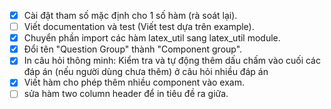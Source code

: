 - [x] Cài đặt tham số mặc định cho 1 số hàm (rà soát lại).
- [ ] Viết documentation và test (Viết test dựa trên example).
- [x] Chuyển phần import các hàm latex_util sang latex_util module.
- [x] Đổi tên "Question Group" thành "Component group".
- [x] In câu hỏi thông minh: Kiểm tra và tự động thêm dấu chấm vào cuối các đáp án (nếu người dùng chưa thêm) ở câu hỏi nhiều đáp án
- [x] Viết hàm cho phép thêm nhiều component vào exam.
- [ ] sửa hàm two column header để in tiêu đề ra giữa.